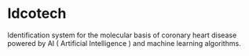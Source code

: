 # Idcotech
Identification system for the molecular basis of coronary heart disease powered by AI ( Artificial Intelligence ) and machine learning algorithms.
